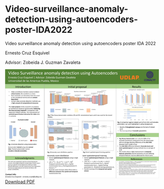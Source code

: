 # Video-surveillance-anomaly-detection-using-autoencoders-poster-IDA2022
Video surveillance anomaly detection using autoencoders poster IDA 2022

Ernesto Cruz Esquivel


Advisor: Zobeida J. Guzman Zavaleta

![posterIDA](IDA_2022_Poster_ErnestoCruz.jpg)
[Download PDF](IDA_2022_Poster_ErnestoCruz.pdf?raw=true)




